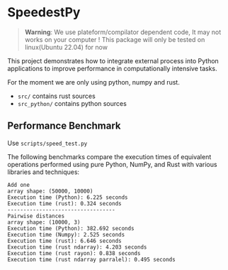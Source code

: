 # SpeedestPy


> **Warning**: We use plateform/compilator dependent code, It may not works on your computer !
> This package will only be tested on linux(Ubuntu 22.04) for now


This project demonstrates how to integrate external process into Python applications to improve
performance in computationally intensive tasks.

For the moment we are only using python, numpy and rust.

* `src/` contains rust sources
* `src_python/` contains python sources

## Performance Benchmark

Use ``scripts/speed_test.py``

The following benchmarks compare the execution times of equivalent operations performed using pure
Python, NumPy, and Rust with various libraries and techniques:

```
Add one
array shape: (50000, 10000)
Execution time (Python): 6.225 seconds
Execution time (rust): 0.324 seconds
----------------------------------
Pairwise distances
array shape: (10000, 3)
Execution time (Python): 382.692 seconds
Execution time (Numpy): 2.525 seconds
Execution time (rust): 6.646 seconds
Execution time (rust ndarray): 4.203 seconds
Execution time (rust rayon): 0.838 seconds
Execution time (rust ndarray parralel): 0.495 seconds
```